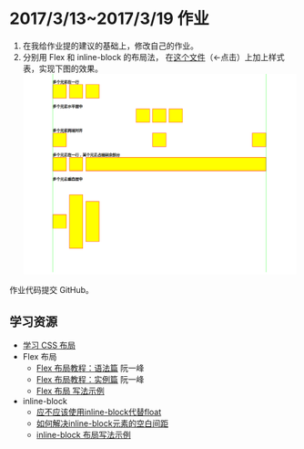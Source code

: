 # 2017/3/13~2017/3/19 作业
1. 在我给作业提的建议的基础上，修改自己的作业。
1. 分别用 Flex 和 inline-block 的布局法， 在[这个文件](template.html)（<-点击）上加上样式表，实现下图的效果。
![demo.png](demo.png)

作业代码提交 GitHub。

## 学习资源
* [学习 CSS 布局](http://zh.learnlayout.com/)
* Flex 布局
  * [Flex 布局教程：语法篇](http://www.ruanyifeng.com/blog/2015/07/flex-grammar.html) 阮一峰
  * [Flex 布局教程：实例篇](http://www.ruanyifeng.com/blog/2015/07/flex-examples.html) 阮一峰
  * [Flex 布局 写法示例](http://www.jianshu.com/p/32cc837bd47e)
* inline-block
  * [应不应该使用inline-block代替float](https://www.w3cplus.com/css/inline-blocks.html)
  * [如何解决inline-block元素的空白间距](https://www.w3cplus.com/css/fighting-the-space-between-inline-block-elements)
  * [inline-block 布局写法示例](http://www.jianshu.com/p/eaa1578eddb2)